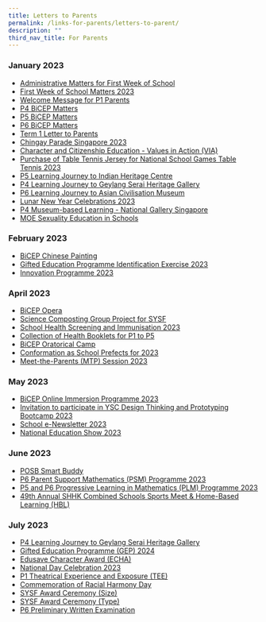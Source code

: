 ```yaml
---
title: Letters to Parents
permalink: /links-for-parents/letters-to-parent/
description: ""
third_nav_title: For Parents
---
```

### January 2023

* [Administrative Matters for First Week of School](/files/ltp_jan2023_a2_moecfsltp_2023_0001_p1welcome_letter.pdf)
* [First Week of School Matters 2023](/files/ltp_jan2023_b2_moecfsltp_2023_0002_first_week_of_sch_matters.pdf)
* [Welcome Message for P1 Parents](/files/ltp_jan2023_c2_welcome_message_for_p1_parents_(2).pdf)
* [P4 BiCEP Matters](/files/ltp_jan2023_d2_moe_cfsltp_2023_0007a_p4_bicep_xs.pdf)
* [P5 BiCEP Matters](/files/ltp_jan2023_e2_moe_cfsltp_2023_0007b_p5_bicep_xs.pdf)
* [P6 BiCEP Matters](/files/ltp_jan2023_f2_moe_cfsltp_2023_0007c_p6_bicep_xs.pdf)
* [Term 1 Letter to Parents](/files/ltp_jan2023_j2_moecfsltp_2023_0006_term_1_letter_to_parents.pdf)
* [Chingay Parade Singapore 2023](/files/ltp_jan2023_h2_moecfsltp_2023_0008_chingay_parade_spore2023.pdf)
* [Character and Citizenship Education - Values in Action (VIA)](/files/ltp_jan2023_i2_moecfsltp_2023_0009_food_donation_drive.pdf)
* [Purchase of Table Tennis Jersey for National School Games Table Tennis 2023](/files/ltp_jan2023_l2_moecfsltp_2023_0017_purchase_of_table_tennis_jersey_for_senior_team.pdf)
* [P5 Learning Journey to Indian Heritage Centre](/files/ltp_jan2023_m2_moecfsltp_2023_0015_p5_cce_lj_ihc.pdf)
* [P4 Learning Journey to Geylang Serai Heritage Gallery](/files/ltp_jan2023_n2_moecfsltp_2023_0014_p4_cce_lj_gshg.pdf)
* [P6 Learning Journey to Asian Civilisation Museum](/files/ltp_jan2023_o2_moecfsltp_2023_0016_p6_cce_lj_asm.pdf)
* [Lunar New Year Celebrations 2023](/files/ltp_jan2023_p2_cny_lunar_new_year_celebrations_2023.pdf)
* [P4 Museum-based Learning - National Gallery Singapore](/files/ltp_jan2023_q2_moecfsltp_2023_0018_p4_mbl.pdf)
* [MOE Sexuality Education in Schools](/files/ltp_jan2023_r2_moecfsltp_2023_0023_moe_sexuality_education_in_schools.pdf)

### February 2023

* [BiCEP Chinese Painting](/files/ltp_feb2023_a2_moecfsltp_2023_0026_bicep_chinesepainting_li_xs.pdf)
* [Gifted Education Programme Identification Exercise 2023](/files/ltp_feb2023_b2_moecfsltp_2023_0031_p3_gep_tentative_dates_2023_a_lau_pg.pdf)
* [Innovation Programme 2023](/files/ltp_feb2023_c2_moecfsltp_2023_0019_ivp_a_lau.pdf)

### April 2023

* [BiCEP Opera](/files/ltp_apr2023_a2_moecfsltp_2023_0046_bicep_opera_li_xs.pdf)
* [Science Composting Group Project for SYSF](/files/ltp_apr2023_b2_moecfsltp_2023_0048_sysf.pdf)
* [School Health Screening and Immunisation 2023](/files/ltp_apr2023_c2_moecfsltp_2023_0050_school_health_services.pdf)
* [Collection of Health Booklets for P1 to P5](/files/ltp_apr2023_d2_moecfsltp_2023_0051_collection_of_health_booklet_(p1_and_p5_only).pdf)
* [BiCEP Oratorical Camp](/files/ltp_apr2023_e2_moecfsltp_2023_0052_bicep_oratorical_camp_li_xs.pdf)
* [Conformation as School Prefects for 2023](/files/ltp_apr2023_f2_moecfsltp_2023_0053_prefect_confirmation_2023.pdf)
* [Meet-the-Parents (MTP) Session 2023](/files/ltp_apr2023_h2_moecfsltp_2023_0055_mtp_session_2023.pdf)

### May 2023

* [BiCEP Online Immersion Programme 2023](/files/ltp_may2023_a2_moecfsltp_2023_0060_bicep_online_immersion_programme_li_xs.pdf)
* [Invitation to participate in YSC Design Thinking and Prototyping Bootcamp 2023](/files/ltp_may2023_b2_moecfsltp_2023_0061_ysc_bootcamp.pdf)
* [School e-Newsletter 2023](/files/ltp_may2023_c2_moecfsltp_2023_0062_enewsletter_2023_dave.pdf)
* [National Education Show 2023](/files/ltp_may2023_d2_moecfsltp_2023_0064_p5_ne_show.pdf)
	
### June 2023

* [POSB Smart Buddy](/files/ltp_june2023_a2_moecfsltp_2023_0067_posb_smart_buddy.pdf)
* [P6 Parent Support Mathematics (PSM) Programme 2023](/files/ltp_june2023_b2_moecfsltp_2023_0068_benin_psm_sem2.pdf)
* [P5 and P6 Progressive Learning in Mathematics (PLM) Programme 2023](/files/ltp_june2023_c2_moecfsltp_2023_0069_benin_p5_and_p6_plm_sem2.pdf)
* [49th Annual SHHK Combined Schools Sports Meet &amp; Home-Based Learning (HBL)](/files/ltp_june2023_f2_moecfsltp_2023_0068_49th_annual_shhk_combined_schools_sports_meet_and_hbl.pdf)

### July 2023

* [P4 Learning Journey to Geylang Serai Heritage Gallery](/files/ltp_july2023_a2_moecfsltp_2023_0074_P4_lj_to_geylang_serai_hg.pdf)
* [Gifted Education Programme (GEP) 2024](/files/ltp_july2023_b2_p3_gep_letter_2024_edun_n09_11_011_vol_16.pdf)
* [Edusave Character Award (ECHA)](/files/ltp_july2023_c2_moecfsltp_2023_0072_edusave_character_award_(echa).pdf)
* [National Day Celebration 2023](/files/ltp_july2023_d2_national_day_celebration_2023.pdf)
* [P1 Theatrical Experience and Exposure (TEE)](/files/ltp_july2023_e2_moecfsltp_2023_0076_p1_tee.pdf)
* [Commemoration of Racial Harmony Day](/files/ltp_july2023_f2_moecfsltp_2023_0080_commemoration_of_racial_harmony_day.pdf)
* [SYSF Award Ceremony (Size)](/files/ltp_july2023_g2_moecfsltp_2023_0081_sysf_award_ceremony_(size).pdf)
* [SYSF Award Ceremony (Type)](/files/ltp_july2023_h2_moecfsltp_2023_0081_sysf_award_ceremony_(type).pdf)
* [P6 Preliminary Written Examination](/files/ltp_july2023_i2_moecfsltp2023_0083_p6_prelim_written_final.pdf)